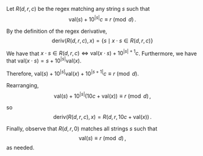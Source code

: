 Let $R(d, r, c)$ be the regex matching any string $s$ such that
$$
\text{val}(s) + 10^{|s|}c \equiv r \pmod{d}\,.
$$

By the definition of the regex derivative,
$$
\text{deriv}(R(d,r,c), x) = \lbrace s \mid x\cdot s \in R(d,r,c)\rbrace
$$

We have that $x\cdot s \in R(d,r,c) \iff \text{val}(x\cdot s) + 10^{|s|+1}c$. Furthermore, we have that $\text{val}(x\cdot s) = s + 10^{|s|}\text{val}(x)$.

Therefore, $\text{val}(s) + 10^{|s|}\text{val}(x) + 10^{|s+1|}c \equiv r \pmod{d}$.

Rearranging,
$$
\text{val}(s) + 10^{|s|}(10c + \text{val}(x)) \equiv r \pmod{d}\,,
$$

so
$$
\text{deriv}(R(d,r,c), x) = R(d, r, 10c + \text{val}(x))\,.
$$

Finally, observe that $R(d,r,0)$ matches all strings $s$ such that
$$
\text{val}(s) \equiv r \pmod{d}\,,
$$
as needed.